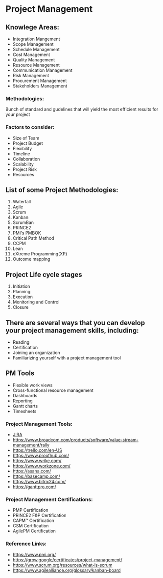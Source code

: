# Project Management

## Knowlege Areas:
- Integration Mangement
- Scope Management
- Schedule Management
- Cost Management
- Quality Management
- Resource Management
- Communication Management
- Risk Management
- Procurement Management
- Stakeholders Management


### Methodologies: 
Bunch of standard and gudelines that will yield the most efficient results for your project 

### Factors to consider:
- Size of Team
- Project Budget
- Flexibility
- Timeline
- Collaboration
- Scalability
- Project Risk
- Resources

## List of some Project Methodologies:
1) Waterfall
2) Agile
3) Scrum
4) Kanban
5) ScrumBan
6) PRINCE2
7) PMI's PMBOK
8) Critical Path Method
9) CCPM
10) Lean
11) eXtreme Programming(XP)
12) Outcome mapping


## Project Life cycle stages
1) Initiation
2) Planning
3) Execution
4) Monitoring and Control
5) Closure


## There are several ways that you can develop your project management skills, including:
- Reading
- Certification
- Joining an organization
- Familiarizing yourself with a project management tool

## PM Tools 
- Flexible work views
- Cross-functional resource management
- Dashboards
- Reporting
- Gantt charts
- Timesheets

### Project Management Tools:
- [JIRA](https://www.atlassian.com/software/jira)
- https://www.broadcom.com/products/software/value-stream-management/rally
- https://trello.com/en-US
- https://www.proofhub.com/
- https://www.wrike.com/
- https://www.workzone.com/
- https://asana.com/
- https://basecamp.com/
- https://www.bitrix24.com/
- https://ganttpro.com/

### Project Management Certifications:
- PMP Certification
- PRINCE2 F&P Certification
- CAPM:tm: Certification
- CSM Certification
- AgilePM Certification

### Reference Links:
- https://www.pmi.org/
- https://grow.google/certificates/project-management/
- https://www.scrum.org/resources/what-is-scrum
- https://www.agilealliance.org/glossary/kanban-board
